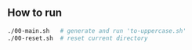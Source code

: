 
## How to run

```bash
./00-main.sh   # generate and run 'to-uppercase.sh'
./00-reset.sh  # reset current directory
```
